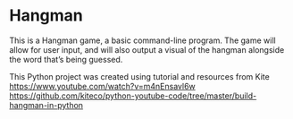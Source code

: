 # Hangman
This is a Hangman game, a basic command-line program. 
The game will allow for user input, and will also output a visual of the hangman alongside the word that’s being guessed. 

This Python project was created using tutorial and resources from Kite
https://www.youtube.com/watch?v=m4nEnsavl6w
https://github.com/kiteco/python-youtube-code/tree/master/build-hangman-in-python
